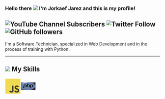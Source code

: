 ### Hello there <img src="https://emoji.gg/assets/emoji/7190-wavingblob.gif" width="30px"> I'm Jorkaef Jarez and this is my profile!
![YouTube Channel Subscribers](https://img.shields.io/youtube/channel/subscribers/UCyEPm_n8DS7GA1LnoBYmBhg?style=social)
![Twitter Follow](https://img.shields.io/twitter/follow/jorkaeffdev?style=social)
![GitHub followers](https://img.shields.io/github/followers/JorkDev?style=social)
---

I'm a Software Technician, specialized in Web Development and in the process of training with Python.

---
<img src="https://emoji.gg/assets/emoji/9974_blobnerd.png" width="30px"> My Skills
---

<img src="https://github.com/devicons/devicon/blob/master/icons/javascript/javascript-original.svg?short_path=40a8919" alt="Javascript Logo" width="50px" height="50px"><img src="https://github.com/devicons/devicon/blob/master/icons/php/php-original.svg" alt="PHP Logo" width="50px" height="50px">
<!--<img src="" alt="" width="50px" height="50px">-->

<!--
**JorkDev/JorkDev** is a ✨ _special_ ✨ repository because its `README.md` (this file) appears on your GitHub profile.

Here are some ideas to get you started:

- 🔭 I’m currently working on ...
- 🌱 I’m currently learning ...
- 👯 I’m looking to collaborate on ...
- 🤔 I’m looking for help with ...
- 💬 Ask me about ...
- 📫 How to reach me: ...
- 😄 Pronouns: ...
- ⚡ Fun fact: ...
-->
